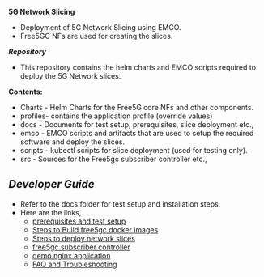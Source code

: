 **5G Network Slicing**

- Deployment of 5G Network Slicing using EMCO.
- Free5GC NFs are used for creating the slices.

***Repository***
- This repository contains the helm charts and EMCO scripts required to deploy the 5G Network slices.

****Contents:****
* Charts  - Helm Charts for the Free5G core NFs and other components.
* profiles- contains the application profile (override values)
* docs    - Documents for test setup, prerequisites, slice deployment etc.,
* emco    - EMCO scripts and artifacts that are used to setup the required software and deploy the slices.
* scripts - kubectl scripts for slice deployment (used for testing only).
* src     - Sources for the Free5gc subscriber controller etc.,

***Developer Guide***
-
- Refer to the docs folder for test setup and installation steps. 
- Here are the links,
    * [prerequisites and test setup](docs/test_setup.md)
    * [Steps to Build free5gc docker images](docs/free5g.md)
    * [Steps to deploy network slices](docs/README.md)
    * [free5gc subscriber controller](src/http-crd-controller/README.md)
    * [demo nginx application](src/demo-nginx-rtmp/README.md)
    * [FAQ and Troubleshooting](docs/FAQ.md)



